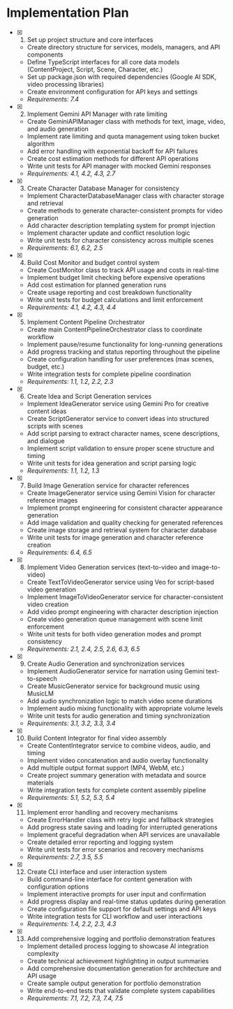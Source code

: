 # Implementation Plan

- [x] 1. Set up project structure and core interfaces
  - Create directory structure for services, models, managers, and API components
  - Define TypeScript interfaces for all core data models (ContentProject, Script, Scene, Character, etc.)
  - Set up package.json with required dependencies (Google AI SDK, video processing libraries)
  - Create environment configuration for API keys and settings
  - _Requirements: 7.4_

- [x] 2. Implement Gemini API Manager with rate limiting
  - Create GeminiAPIManager class with methods for text, image, video, and audio generation
  - Implement rate limiting and quota management using token bucket algorithm
  - Add error handling with exponential backoff for API failures
  - Create cost estimation methods for different API operations
  - Write unit tests for API manager with mocked Gemini responses
  - _Requirements: 4.1, 4.2, 4.3, 2.7_

- [x] 3. Create Character Database Manager for consistency
  - Implement CharacterDatabaseManager class with character storage and retrieval
  - Create methods to generate character-consistent prompts for video generation
  - Add character description templating system for prompt injection
  - Implement character update and conflict resolution logic
  - Write unit tests for character consistency across multiple scenes
  - _Requirements: 6.1, 6.2, 2.5_

- [x] 4. Build Cost Monitor and budget control system
  - Create CostMonitor class to track API usage and costs in real-time
  - Implement budget limit checking before expensive operations
  - Add cost estimation for planned generation runs
  - Create usage reporting and cost breakdown functionality
  - Write unit tests for budget calculations and limit enforcement
  - _Requirements: 4.1, 4.2, 4.3, 4.4_

- [x] 5. Implement Content Pipeline Orchestrator
  - Create main ContentPipelineOrchestrator class to coordinate workflow
  - Implement pause/resume functionality for long-running generations
  - Add progress tracking and status reporting throughout the pipeline
  - Create configuration handling for user preferences (max scenes, budget, etc.)
  - Write integration tests for complete pipeline coordination
  - _Requirements: 1.1, 1.2, 2.2, 2.3_

- [x] 6. Create Idea and Script Generation services
  - Implement IdeaGenerator service using Gemini Pro for creative content ideas
  - Create ScriptGenerator service to convert ideas into structured scripts with scenes
  - Add script parsing to extract character names, scene descriptions, and dialogue
  - Implement script validation to ensure proper scene structure and timing
  - Write unit tests for idea generation and script parsing logic
  - _Requirements: 1.1, 1.2, 1.3_

- [x] 7. Build Image Generation service for character references
  - Create ImageGenerator service using Gemini Vision for character reference images
  - Implement prompt engineering for consistent character appearance generation
  - Add image validation and quality checking for generated references
  - Create image storage and retrieval system for character database
  - Write unit tests for image generation and character reference creation
  - _Requirements: 6.4, 6.5_

- [x] 8. Implement Video Generation services (text-to-video and image-to-video)
  - Create TextToVideoGenerator service using Veo for script-based video generation
  - Implement ImageToVideoGenerator service for character-consistent video creation
  - Add video prompt engineering with character description injection
  - Create video generation queue management with scene limit enforcement
  - Write unit tests for both video generation modes and prompt consistency
  - _Requirements: 2.1, 2.4, 2.5, 2.6, 6.3, 6.5_

- [x] 9. Create Audio Generation and synchronization services
  - Implement AudioGenerator service for narration using Gemini text-to-speech
  - Create MusicGenerator service for background music using MusicLM
  - Add audio synchronization logic to match video scene durations
  - Implement audio mixing functionality with appropriate volume levels
  - Write unit tests for audio generation and timing synchronization
  - _Requirements: 3.1, 3.2, 3.3, 3.4_

- [x] 10. Build Content Integrator for final video assembly
  - Create ContentIntegrator service to combine videos, audio, and timing
  - Implement video concatenation and audio overlay functionality
  - Add multiple output format support (MP4, WebM, etc.)
  - Create project summary generation with metadata and source materials
  - Write integration tests for complete content assembly pipeline
  - _Requirements: 5.1, 5.2, 5.3, 5.4_

- [x] 11. Implement error handling and recovery mechanisms
  - Create ErrorHandler class with retry logic and fallback strategies
  - Add progress state saving and loading for interrupted generations
  - Implement graceful degradation when API services are unavailable
  - Create detailed error reporting and logging system
  - Write unit tests for error scenarios and recovery mechanisms
  - _Requirements: 2.7, 3.5, 5.5_

- [x] 12. Create CLI interface and user interaction system
  - Build command-line interface for content generation with configuration options
  - Implement interactive prompts for user input and confirmation
  - Add progress display and real-time status updates during generation
  - Create configuration file support for default settings and API keys
  - Write integration tests for CLI workflow and user interactions
  - _Requirements: 1.4, 2.2, 2.3, 4.3_

- [x] 13. Add comprehensive logging and portfolio demonstration features
  - Implement detailed process logging to showcase AI integration complexity
  - Create technical achievement highlighting in output summaries
  - Add comprehensive documentation generation for architecture and API usage
  - Create sample output generation for portfolio demonstration
  - Write end-to-end tests that validate complete system capabilities
  - _Requirements: 7.1, 7.2, 7.3, 7.4, 7.5_